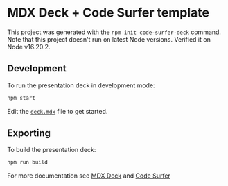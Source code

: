 # MDX Deck + Code Surfer template

This project was generated with the `npm init code-surfer-deck` command.
Note that this project doesn't run on latest Node versions. Verified it on Node v16.20.2.

## Development

To run the presentation deck in development mode:

```sh
npm start
```

Edit the [`deck.mdx`](deck.mdx) file to get started.

## Exporting

To build the presentation deck:

```sh
npm run build
```

For more documentation see [MDX Deck](https://github.com/jxnblk/mdx-deck) and [Code Surfer](https://codesurfer.pomb.us/)
